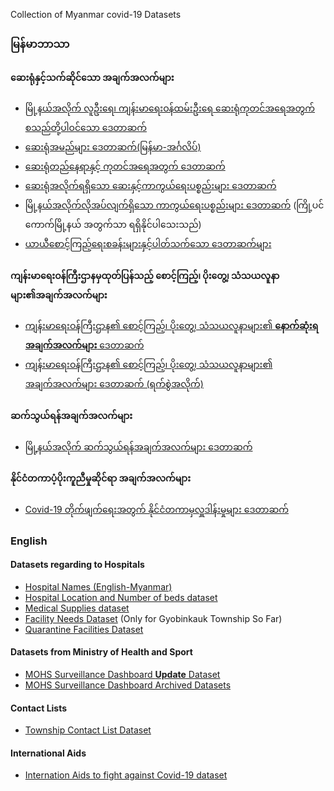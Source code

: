 Collection of Myanmar covid-19 Datasets
### မြန်မာဘာသာ
#### ဆေးရုံနှင့်သက်ဆိုင်သော အချက်အလက်များ
- [မြို့နယ်အလိုက် လူဦးရေ၊ ကျန်းမာရေးဝန်ထမ်းဦးရေ ဆေးရုံကုတင်အရေအတွက် စသည်တို့ပါဝင်သော ဒေတာဆက်](https://github.com/theananda/myanmar-covid19-data/blob/master/Covid-19%20Baseline%20Township%20Data.csv)
- [ဆေးရုံအမည်များ ဒေတာဆက်(မြန်မာ-အင်္ဂလိပ်)](https://github.com/theananda/myanmar-covid19-data/blob/master/Hospital%20Names%20in%20English%20and%20Burmese.csv)
- [ဆေးရုံတည်နေရာနှင့် ကုတင်အရေအတွက် ဒေတာဆက်](https://github.com/theananda/myanmar-covid19-data/blob/master/Hospitals.csv)
- [ဆေးရုံအလိုက်ရရှိသော ဆေးနှင့်ကာကွယ်ရေးပစ္စည်းများ ဒေတာဆက်](https://github.com/theananda/myanmar-covid19-data/blob/master/Medical%20Supplies%20with%20Location.csv)
- [မြို့နယ်အလိုက်လိုအပ်လျက်ရှိသော ကာကွယ်ရေးပစ္စည်းများ ဒေတာဆက်](https://github.com/theananda/myanmar-covid19-data/blob/master/Facility%20Needs.csv) (ကြို့ပင်ကောက်မြို့နယ် အတွက်သာ ရရှိနိုင်ပါသေးသည်)
- [ယာယီစောင့်ကြည့်ရေးစခန်းများနှင့်ပါတ်သက်သော ဒေတာဆက်များ](https://github.com/theananda/myanmar-covid19-data/blob/master/Community%20Quarantine%20Facilities%20Daily%20Entry.csv)

#### ကျန်းမာရေးဝန်ကြီးဌာနမှထုတ်ပြန်သည့် စောင့်ကြည့်၊ ပိုးတွေ့၊ သံသယလူနာများ၏အချက်အလက်များ
- [ကျန်းမာရေးဝန်ကြီးဌာန၏ စောင့်ကြည့်၊ ပိုးတွေ့၊ သံသယလူနာများ၏ **နောက်ဆုံးရအချက်အလက်များ** ဒေတာဆက်](https://github.com/theananda/myanmar-covid19-data/blob/master/MOHS%20Dashboard%20Data.csv)
- [ကျန်းမာရေးဝန်ကြီးဌာန၏ စောင့်ကြည့်၊ ပိုးတွေ့၊ သံသယလူနာများ၏ အချက်အလက်များ ဒေတာဆက် (ရက်စွဲအလိုက်)](https://github.com/theananda/myanmar-covid19-data/tree/master/MOHS%20Dashboard%20Data%20Archive)

#### ဆက်သွယ်ရန်အချက်အလက်များ
- [မြို့နယ်အလိုက် ဆက်သွယ်ရန်အချက်အလက်များ ဒေတာဆက်](https://github.com/theananda/myanmar-covid19-data/blob/master/Covid-19%20Response%20Contact%20List.csv)

#### နိုင်ငံတကာပံ့ပိုးကူညီမှုဆိုင်ရာ အချက်အလက်များ
- [Covid-19 တိုက်ဖျက်ရေးအတွက် နိုင်ငံတကာမှလှူဒါန်းမှုများ ဒေတာဆက်](https://github.com/theananda/myanmar-covid19-data/blob/master/Development%20Partners%20Assistance.csv)



### English

#### Datasets regarding to Hospitals
- [Hospital Names (English-Myanmar)](https://github.com/theananda/myanmar-covid19-data/blob/master/Hospital%20Names%20in%20English%20and%20Burmese.csv)
- [Hospital Location and Number of beds dataset](https://github.com/theananda/myanmar-covid19-data/blob/master/Hospitals.csv)
- [Medical Supplies dataset](https://github.com/theananda/myanmar-covid19-data/blob/master/Medical%20Supplies%20with%20Location.csv)
- [Facility Needs Dataset](https://github.com/theananda/myanmar-covid19-data/blob/master/Facility%20Needs.csv) (Only for Gyobinkauk Township So Far)
- [Quarantine Facilities Dataset](https://github.com/theananda/myanmar-covid19-data/blob/master/Community%20Quarantine%20Facilities%20Daily%20Entry.csv)


#### Datasets from Ministry of Health and Sport
- [MOHS Surveillance Dashboard **Update** Dataset](https://github.com/theananda/myanmar-covid19-data/blob/master/MOHS%20Dashboard%20Data.csv)
- [MOHS Surveillance Dashboard Archived Datasets](https://github.com/theananda/myanmar-covid19-data/tree/master/MOHS%20Dashboard%20Data%20Archive)

#### Contact Lists
- [Township Contact List Dataset](https://github.com/theananda/myanmar-covid19-data/blob/master/Covid-19%20Response%20Contact%20List.csv)
#### International Aids
- [Internation Aids to fight against Covid-19 dataset](https://github.com/theananda/myanmar-covid19-data/blob/master/Development%20Partners%20Assistance.csv)


